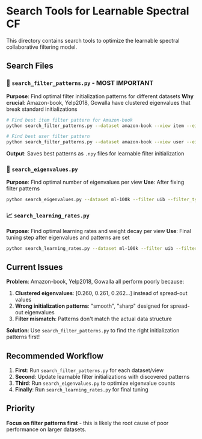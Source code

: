 # Search Tools for Learnable Spectral CF

This directory contains search tools to optimize the learnable spectral collaborative filtering model.

## Search Files

### 🎯 `search_filter_patterns.py` - **MOST IMPORTANT**
**Purpose**: Find optimal filter initialization patterns for different datasets
**Why crucial**: Amazon-book, Yelp2018, Gowalla have clustered eigenvalues that break standard initializations

```bash
# Find best item filter pattern for Amazon-book
python search_filter_patterns.py --dataset amazon-book --view item --eigenvalues 600

# Find best user filter pattern
python search_filter_patterns.py --dataset amazon-book --view user --eigenvalues 130
```

**Output**: Saves best patterns as `.npy` files for learnable filter initialization

### 🔧 `search_eigenvalues.py`
**Purpose**: Find optimal number of eigenvalues per view
**Use**: After fixing filter patterns

```bash
python search_eigenvalues.py --dataset ml-100k --filter uib --filter_type spectral_basis --loss mse
```

### 📈 `search_learning_rates.py`
**Purpose**: Find optimal learning rates and weight decay per view
**Use**: Final tuning step after eigenvalues and patterns are set

```bash
python search_learning_rates.py --dataset ml-100k --filter uib --filter_type spectral_basis --loss mse --u 10 --i 300 --b 50
```

## Current Issues

**Problem**: Amazon-book, Yelp2018, Gowalla all perform poorly because:
1. **Clustered eigenvalues**: [0.260, 0.261, 0.262...] instead of spread-out values
2. **Wrong initialization patterns**: "smooth", "sharp" designed for spread-out eigenvalues
3. **Filter mismatch**: Patterns don't match the actual data structure

**Solution**: Use `search_filter_patterns.py` to find the right initialization patterns first!

## Recommended Workflow

1. **First**: Run `search_filter_patterns.py` for each dataset/view
2. **Second**: Update learnable filter initializations with discovered patterns  
3. **Third**: Run `search_eigenvalues.py` to optimize eigenvalue counts
4. **Finally**: Run `search_learning_rates.py` for final tuning

## Priority

**Focus on filter patterns first** - this is likely the root cause of poor performance on larger datasets.